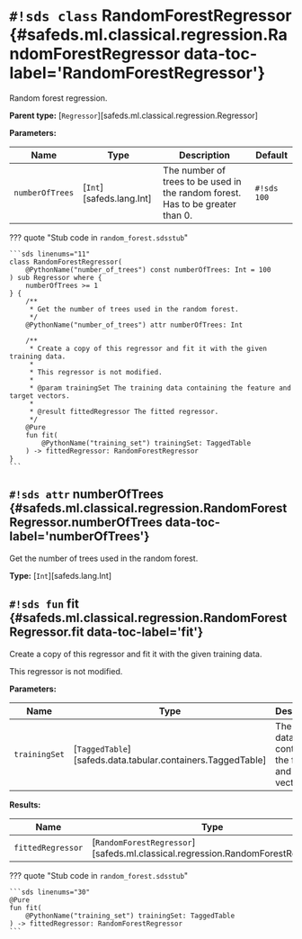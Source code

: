 # `#!sds class` RandomForestRegressor {#safeds.ml.classical.regression.RandomForestRegressor data-toc-label='RandomForestRegressor'}

Random forest regression.

**Parent type:** [`Regressor`][safeds.ml.classical.regression.Regressor]

**Parameters:**

| Name | Type | Description | Default |
|------|------|-------------|---------|
| `numberOfTrees` | [`Int`][safeds.lang.Int] | The number of trees to be used in the random forest. Has to be greater than 0. | `#!sds 100` |

??? quote "Stub code in `random_forest.sdsstub`"

    ```sds linenums="11"
    class RandomForestRegressor(
        @PythonName("number_of_trees") const numberOfTrees: Int = 100
    ) sub Regressor where {
        numberOfTrees >= 1
    } {
        /**
         * Get the number of trees used in the random forest.
         */
        @PythonName("number_of_trees") attr numberOfTrees: Int
    
        /**
         * Create a copy of this regressor and fit it with the given training data.
         *
         * This regressor is not modified.
         *
         * @param trainingSet The training data containing the feature and target vectors.
         *
         * @result fittedRegressor The fitted regressor.
         */
        @Pure
        fun fit(
            @PythonName("training_set") trainingSet: TaggedTable
        ) -> fittedRegressor: RandomForestRegressor
    }
    ```

## `#!sds attr` numberOfTrees {#safeds.ml.classical.regression.RandomForestRegressor.numberOfTrees data-toc-label='numberOfTrees'}

Get the number of trees used in the random forest.

**Type:** [`Int`][safeds.lang.Int]

## `#!sds fun` fit {#safeds.ml.classical.regression.RandomForestRegressor.fit data-toc-label='fit'}

Create a copy of this regressor and fit it with the given training data.

This regressor is not modified.

**Parameters:**

| Name | Type | Description | Default |
|------|------|-------------|---------|
| `trainingSet` | [`TaggedTable`][safeds.data.tabular.containers.TaggedTable] | The training data containing the feature and target vectors. | - |

**Results:**

| Name | Type | Description |
|------|------|-------------|
| `fittedRegressor` | [`RandomForestRegressor`][safeds.ml.classical.regression.RandomForestRegressor] | The fitted regressor. |

??? quote "Stub code in `random_forest.sdsstub`"

    ```sds linenums="30"
    @Pure
    fun fit(
        @PythonName("training_set") trainingSet: TaggedTable
    ) -> fittedRegressor: RandomForestRegressor
    ```
